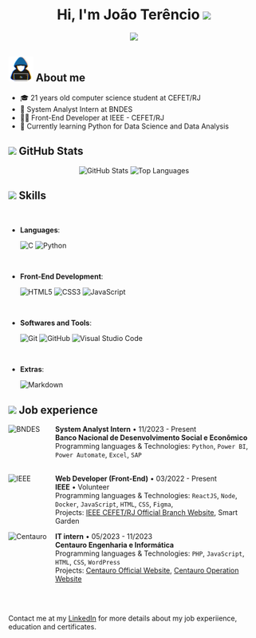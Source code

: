 <h1 align="center"><b>Hi, I'm João Terêncio</b> <img src="https://media.giphy.com/media/hvRJCLFzcasrR4ia7z/giphy.gif" width="35"></h1>

<p align="center">
  <a href="https://github.com/DenverCoder1/readme-typing-svg"><img src="https://readme-typing-svg.herokuapp.com?font=Fira+Code&pause=1000&color=F8EFD4&center=true&vCenter=true&random=false&width=435&lines=Computer+Science+Student;System+Analyst+Intern;Front-End+Developer;Love+to+learn+new+technologies"></a>
</p>

## <img src="https://github.com/0xAbdulKhalid/0xAbdulKhalid/raw/main/assets/mdImages/about_me.gif" width="50px"> **About me**

- 🎓 21 years old computer science student at CEFET/RJ
- 💼 System Analyst Intern at BNDES
- 👨‍💻 Front-End Developer at IEEE - CEFET/RJ
- 📘 Currently learning Python for Data Science and Data Analysis

## <img src="https://media1.giphy.com/media/v1.Y2lkPTc5MGI3NjExdGw5eXN4Y25ubzc2ZTZlcGlmcWVqeGxqZmVucTNwdXFla2dtdXZwYiZlcD12MV9pbnRlcm5hbF9naWZfYnlfaWQmY3Q9cw/CwTvSiWflgCGKgz5eb/giphy.webp" width="35"> **GitHub Stats**

<div align="center">
  <img height="180em" src="https://github-readme-stats.vercel.app/api?username=Jh-Terencio&show_icons=true&title_color=783c00&text_color=af552e&icon_color=783c00&bg_color=f8efd4&cache_seconds=2300&include_all_commits=true&count_private=true" alt="GitHub Stats">
  <img height="180em" src="https://github-readme-stats.vercel.app/api/top-langs/?username=Jh-Terencio&layout=compact&langs_count=5&title_color=783c00&text_color=af552e&bg_color=f8efd4&hide=MATLAB" alt="Top Languages">
</div>


## <img src="https://media2.giphy.com/media/QssGEmpkyEOhBCb7e1/giphy.gif?cid=ecf05e47a0n3gi1bfqntqmob8g9aid1oyj2wr3ds3mg700bl&rid=giphy.gif" width ="25"><b> Skills</b>
<br>

<p align="center">
  
- **Languages**:
  
    ![C](https://img.shields.io/badge/C%20-%232370ED.svg?style=for-the-badge&logo=c&logoColor=white)
    ![Python](https://img.shields.io/badge/Python%20-%2314354C.svg?style=for-the-badge&logo=python&logoColor=white)

<br>   
    
- **Front-End Development**:

   ![HTML5](https://img.shields.io/badge/HTML5%20-%23E34F26.svg?style=for-the-badge&logo=html5&logoColor=white)
   ![CSS3](https://img.shields.io/badge/CSS%20-%231572B6.svg?style=for-the-badge&logo=css3&logoColor=white)
   ![JavaScript](https://img.shields.io/badge/JavaScript%20-%23F7DF1E.svg?style=for-the-badge&logo=javascript&logoColor=black)

<br>

- **Softwares and Tools**:

    ![Git](https://img.shields.io/badge/git-%23F05033.svg?style=for-the-badge&logo=git&logoColor=white)
    ![GitHub](https://img.shields.io/badge/github-%23121011.svg?style=for-the-badge&logo=github&logoColor=white)
    ![Visual Studio Code](https://img.shields.io/badge/Visual%20Studio%20Code-0078d7.svg?style=for-the-badge&logo=visual-studio-code&logoColor=white)

<br>

- **Extras**:

    ![Markdown](https://img.shields.io/badge/markdown-%23000000.svg?style=for-the-badge&logo=markdown&logoColor=white)   


</p>

## <img src="https://divisiononestaffing.com/wp-content/uploads/2022/04/187-suitcase-outline.gif" width="35"> **Job experience**

<img align="left" height="94px" width="94px" alt="BNDES" src="https://jornalcocamar.com.br/wp-content/uploads/2023/08/Logo-BNDES-2048x2048.png"/>

**System Analyst Intern** • 11/2023 - Present \
**Banco Nacional de Desenvolvimento Social e Econômico** \
Programming languages & Technologies: `Python`, `Power BI`, `Power Automate`, `Excel`, `SAP` \
<br/>

<img align="left" height="94px" width="94px" alt="IEEE" src="https://media.licdn.com/dms/image/C4E0BAQGoRdJYxmIDhQ/company-logo_200_200/0/1631326760285?e=1727308800&v=beta&t=QjG7L42TGrfeGwXV7bTtL920KE00jHJeNoOQZL_og8A"/>

**Web Developer (Front-End)** • 03/2022 - Present \
**IEEE** • Volunteer \
Programming languages & Technologies: `ReactJS`,  `Node`, `Docker`, `JavaScript`, `HTML`, `CSS`, `Figma`,\
Projects: [IEEE CEFET/RJ Official Branch Website](https://ramocefetrj.com.br/), Smart Garden
<br/>

<img align="left" height="94px" width="94px" alt="Centauro" src="https://media.licdn.com/dms/image/C560BAQGAHjNZyiV_og/company-logo_200_200/0/1631380668551?e=1727308800&v=beta&t=FAmarvpTM55z2DpmvunD4wvLJSFA4f7Njffh86DUQ6Q"/>

**IT intern** • 05/2023 - 11/2023 \
**Centauro Engenharia e Informática** \
Programming languages & Technologies: `PHP`, `JavaScript`, `HTML`, `CSS`, `WordPress` \
Projects: [Centauro Official Website](https://www.centaurotelecom.com.br/), [Centauro Operation Website](http://www2.centaurotelecom.com.br:8080/centauro_desk/)
<br/>

<br/>
<br/>

Contact me at my [LinkedIn](https://www.linkedin.com/in/jo%C3%A3o-ter%C3%AAncio-36295722b/) for more details about my job experiience, education and certificates.
